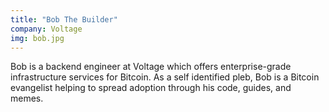 ```yaml
---
title: "Bob The Builder"
company: Voltage
img: bob.jpg
---
```


Bob is a backend engineer at Voltage which offers enterprise-grade infrastructure services for Bitcoin. As a self identified pleb, Bob is a Bitcoin evangelist helping to spread adoption through his code, guides, and memes.
